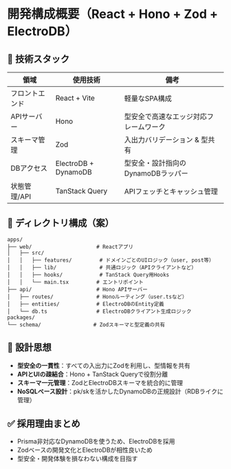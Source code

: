 # 開発構成概要（React + Hono + Zod + ElectroDB）

## 🔧 技術スタック

| 領域       | 使用技術                 | 備考                    |
| -------- | -------------------- | --------------------- |
| フロントエンド  | React + Vite         | 軽量なSPA構成              |
| APIサーバー  | Hono                 | 型安全で高速なエッジ対応フレームワーク   |
| スキーマ管理   | Zod                  | 入出力バリデーション & 型共有      |
| DBアクセス   | ElectroDB + DynamoDB | 型安全・設計指向のDynamoDBラッパー |
| 状態管理/API | TanStack Query       | APIフェッチとキャッシュ管理       |

## 📁 ディレクトリ構成（案）

```
apps/
├── web/                     # Reactアプリ
│   ├── src/
│   │   ├── features/         # ドメインごとのUIロジック（user, post等）
│   │   ├── lib/              # 共通ロジック（APIクライアントなど）
│   │   ├── hooks/            # TanStack Query用Hooks
│   │   └── main.tsx         # エントリポイント
├── api/                     # Hono APIサーバー
│   ├── routes/              # Honoルーティング（user.tsなど）
│   ├── entities/            # ElectroDBのEntity定義
│   └── db.ts                # ElectroDBクライアント生成ロジック
packages/
└── schema/                 # Zodスキーマと型定義の共有
```

## 🧠 設計思想

* **型安全の一貫性**：すべての入出力にZodを利用し、型情報を共有
* **APIとUIの疎結合**：Hono + TanStack Queryで役割分離
* **スキーマ一元管理**：ZodとElectroDBスキーマを統合的に管理
* **NoSQLベース設計**：pk/skを活かしたDynamoDBの正規設計（RDBライクに管理）

## ✅ 採用理由まとめ

* Prisma非対応なDynamoDBを使うため、ElectroDBを採用
* Zodベースの開発文化とElectroDBが相性良いため
* 型安全・開発体験を損なわない構成を目指す